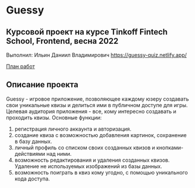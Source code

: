 # Guessy

## Курсовой проект на курсе Tinkoff Fintech School, Frontend, весна 2022

Выполнил: Ильин Даниил Владимирович
https://guessy-quiz.netlify.app/

[План работ](https://www.notion.so/Coursework-guessy-0626bc08aef149a19e983cd9b8bf1e79)

## Описание проекта

Guessy - игровое приложение, позволяющее каждому юзеру создавать свои уникальные квизы и делиться ими в публичном доступе для игры.
Целевая аудитория приложения - все, кому интересно создавать и проходить квизы.
Основные функции:

1. регистрация личного аккаунта и авторизация.
2. создание квиза с возможностью добавления картинок, сохранение в базу данных.
3. личный профиль со списком своих созданных квизов и кнопками-действиями над ними.
4. возможность редактирования и удаления созданных квизов. Удаление не используемых изображений из базы данных.
5. возможность поиграть в квиз кому угодно, с помощью уникального кода доступа.

